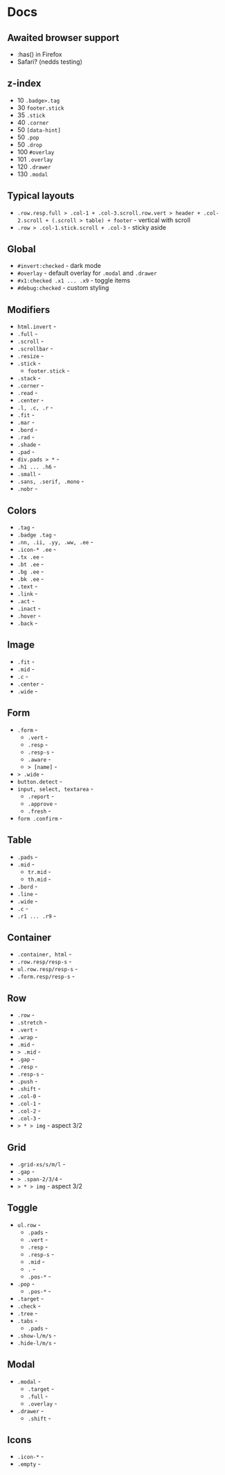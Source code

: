 # Docs

## Awaited browser support

- :has() in Firefox
- Safari? (nedds testing)

## z-index

- 10  `.badge>.tag`
- 30  `footer.stick`
- 35  `.stick`
- 40  `.corner`
- 50  `[data-hint]`
- 50  `.pop`
- 50  `.drop`
- 100 `#overlay`
- 101 `.overlay`
- 120 `.drawer`
- 130 `.modal`

## Typical layouts

- `.row.resp.full > .col-1 + .col-3.scroll.row.vert > header + .col-2.scroll + (.scroll > table) + footer` - vertical with scroll
- `.row > .col-1.stick.scroll + .col-3` - sticky aside

## Global

- `#invert:checked` - dark mode
- `#overlay` - default overlay for `.modal` and `.drawer`
- `#x1:checked .x1 ... .x9` - toggle items
- `#debug:checked` - custom styling

## Modifiers

- `html.invert` - 
- `.full` - 
- `.scroll` - 
- `.scrollbar` - 
- `.resize` - 
- `.stick` - 
  - `footer.stick` - 
- `.stack` - 
- `.corner` - 
- `.read` - 
- `.center` - 
- `.l, .c, .r` - 
- `.fit` - 
- `.mar` - 
- `.bord` - 
- `.rad` - 
- `.shade` - 
- `.pad` - 
- `div.pads > *` - 
- `.h1 ... .h6` - 
- `.small` - 
- `.sans, .serif, .mono` - 
- `.nobr` - 

## Colors

- `.tag` - 
- `.badge .tag` - 
- `.nn, .ii, .yy, .ww, .ee` - 
- `.icon-* .ee` - 
- `.tx .ee` - 
- `.bt .ee` - 
- `.bg .ee` - 
- `.bk .ee` - 
- `.text` - 
- `.link` - 
- `.act` - 
- `.inact` - 
- `.hover` - 
- `.back` - 

## Image

- `.fit` - 
- `.mid` - 
- `.c` - 
- `.center` - 
- `.wide` - 

## Form

- `.form` - 
  - `.vert` - 
  - `.resp` - 
  - `.resp-s` - 
  - `.aware` - 
  - `> [name]` - 
- `> .wide` - 
- `button.detect` - 
- `input, select, textarea` - 
  - `.report` - 
  - `.approve` - 
  - `.fresh` - 
- `form .confirm` - 

## Table

- `.pads` - 
- `.mid` - 
  - `tr.mid` - 
  - `th.mid` - 
- `.bord` - 
- `.line` - 
- `.wide` - 
- `.c` - 
- `.r1 ... .r9` - 

## Container

- `.container, html` - 
- `.row.resp/resp-s` - 
- `ul.row.resp/resp-s` - 
- `.form.resp/resp-s` - 

## Row

- `.row` - 
- `.stretch` - 
- `.vert` - 
- `.wrap` - 
- `.mid` - 
- `> .mid` - 
- `.gap` - 
- `.resp` - 
- `.resp-s` - 
- `.push` - 
- `.shift` - 
- `.col-0` - 
- `.col-1` - 
- `.col-2` - 
- `.col-3` - 
- `> * > img` - aspect 3/2

## Grid

- `.grid-xs/s/m/l` - 
- `.gap` - 
- `> .span-2/3/4` - 
- `> * > img` - aspect 3/2

## Toggle

- `ul.row` - 
  - `.pads` - 
  - `.vert` - 
  - `.resp` - 
  - `.resp-s` - 
  - `.mid` - 
  - `.` - 
  - `.pos-*` - 
- `.pop` - 
  - `.pos-*` - 
- `.target` - 
- `.check` - 
- `.tree` - 
- `.tabs` - 
  - `.pads` - 
- `.show-l/m/s` - 
- `.hide-l/m/s` - 

## Modal

- `.modal` - 
  - `.target` - 
  - `.full` - 
  - `.overlay` - 
- `.drawer` - 
  - `.shift` - 

## Icons

- `.icon-*` - 
- `.empty` - 
